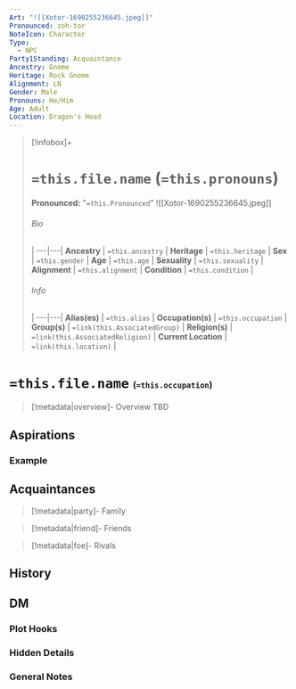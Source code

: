 ```yaml
---
Art: "![[Xotor-1690255236645.jpeg]]"
Pronounced: zoh-tor
NoteIcon: Character
Type:
  - NPC
Party1Standing: Acquaintance
Ancestry: Gnome
Heritage: Rock Gnome
Alignment: LN
Gender: Male
Pronouns: He/Him
Age: Adult
Location: Dragon's Head
---
```


> [!infobox]+
> # `=this.file.name` (`=this.pronouns`)
> **Pronounced:**  "`=this.Pronounced`"
> ![[Xotor-1690255236645.jpeg]]
> ###### Bio
>  |
> ---|---|
> **Ancestry** | `=this.ancestry` |
> **Heritage** | `=this.heritage` |
> **Sex** | `=this.gender` |
> **Age** | `=this.age` |
> **Sexuality** | `=this.sexuality` |
> **Alignment** | `=this.alignment` |
> **Condition** | `=this.condition` |
> ###### Info
>  |
> ---|---|
> **Alias(es)** | `=this.alias` |
> **Occupation(s)** | `=this.occupation` |
> **Group(s)** | `=link(this.AssociatedGroup)` |
> **Religion(s)** | `=link(this.AssociatedReligion)` |
> **Current Location** | `=link(this.location)` |

# **`=this.file.name`** <span style="font-size: medium">(`=this.occupation`)</span>
> [!metadata|overview]- Overview 
> TBD

## Aspirations
### Example


## Acquaintances
> [!metadata|party]- Family
> 

> [!metadata|friend]- Friends
> 

> [!metadata|foe]- Rivals
> 


## History


## DM
### Plot Hooks


### Hidden Details


### General Notes

